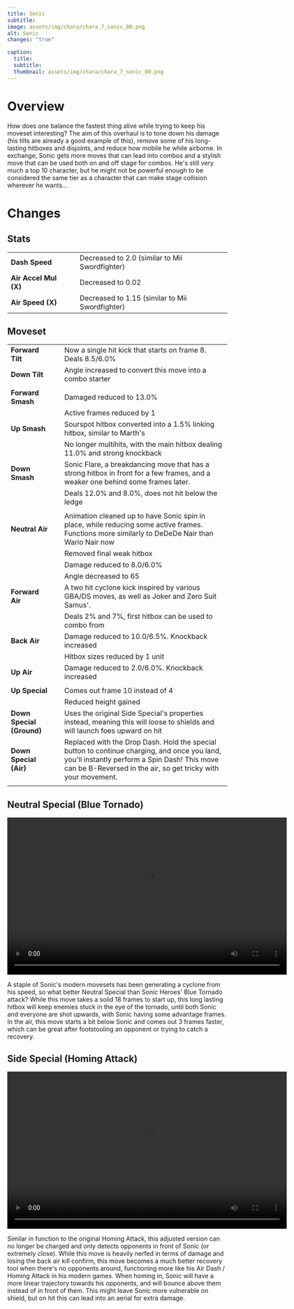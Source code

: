 ```yaml
---
title: Sonic
subtitle: 
image: assets/img/chara/chara_7_sonic_00.png
alt: Sonic
changes: "true"

caption:
  title:
  subtitle: 
  thumbnail: assets/img/chara/chara_7_sonic_00.png
---
```



# Overview 

How does one balance the fastest thing alive while trying to keep his moveset interesting? The aim of this overhaul is to tone down his damage (his tilts are already a good example of this), remove some of his long-lasting hitboxes and disjoints, and reduce how mobile he while airborne. In exchange, Sonic gets more moves that can lead into combos and a stylish move that can be used both on and off stage for combos. He's still very much a top 10 character, but he might not be powerful enough to be considered the same tier as a character that can make stage collision wherever he wants...

# Changes

## Stats

| |  |  |
| :----------- | :-----: | ----------- |
| **Dash Speed** | | Decreased to 2.0 (similar to Mii Swordfighter)  |
| **Air Accel Mul (X)** | | Decreased to 0.02  |
| **Air Speed (X)** | | Decreased to 1.15 (similar to Mii Swordfighter)  |


## Moveset

| |  |  |
| :----------- | :-----: | ----------- |
| **Forward Tilt** | | Now a single hit kick that starts on frame 8. Deals 8.5/6.0% |
| **Down Tilt** | | Angle increased to convert this move into a combo starter |
|  |  |  |
| **Forward Smash** | | Damaged reduced to 13.0% |
|  |  | Active frames reduced by 1  |
| **Up Smash** | | Sourspot hitbox converted into a 1.5% linking hitbox, similar to Marth's |
|  |  | No longer multihits, with the main hitbox dealing 11.0% and strong knockback  |
| **Down Smash** | | Sonic Flare, a breakdancing move that has a strong hitbox in front for a few frames, and a weaker one behind some frames later. |
|  |  | Deals 12.0% and 8.0%, does not hit below the ledge  |
|  |  |  |
| **Neutral Air** | | Animation cleaned up to have Sonic spin in place, while reducing some active frames. Functions more similarly to DeDeDe Nair than Wario Nair now |
|  |  | Removed final weak hitbox |
|  |  | Damage reduced to 8.0/6.0% |
|  |  | Angle decreased to 65 |
| **Forward Air** | | A two hit cyclone kick inspired by various GBA/DS moves, as well as Joker and Zero Suit Samus'. |
|  |  | Deals 2% and 7%, first hitbox can be used to combo from |
| **Back Air** | | Damage reduced to 10.0/6.5%. Knockback increased |
| | | Hitbox sizes reduced by 1 unit |
| **Up Air** | | Damage reduced to 2.0/6.0%. Knockback increased |
|  |  |  |
| **Up Special** | | Comes out frame 10 instead of 4 |
|  |  | Reduced height gained |
| **Down Special (Ground)** | | Uses the original Side Special's properties instead, meaning this will loose to shields and will launch foes upward on hit |
| **Down Special (Air)** | | Replaced with the Drop Dash. Hold the special button to continue charging, and once you land, you'll instantly perform a Spin Dash! This move can be B-Reversed in the air, so get tricky with your movement. |
| | | |

## Neutral Special (Blue Tornado)

<video src="https://csharpm7.github.io/Ultimate14/assets/img/videos/sonic_specialn.mp4" width="640" height="360" controls></video>

A staple of Sonic's modern movesets has been generating a cyclone from his speed, so what better Neutral Special than Sonic Heroes' Blue Tornado attack? While this move takes a solid 18 frames to start up, this long lasting hitbox will keep enemies stuck in the eye of the tornado, until both Sonic and everyone are shot upwards, with Sonic having some advantage frames. In the air, this move starts a bit below Sonic and comes out 3 frames faster, which can be great after footstooling an opponent or trying to catch a recovery.

## Side Special (Homing Attack)

<video src="https://csharpm7.github.io/Ultimate14/assets/img/videos/sonic_specials.mp4" width="640" height="360" controls></video>

Similar in function to the original Homing Attack, this adjusted version can no longer be charged and only detects opponents in front of Sonic (or extremely close). While this move is heavily nerfed in terms of damage and losing the back air kill confirm, this move becomes a much better recovery tool when there's no opponents around, functioning more like his Air Dash / Homing Attack in his modern games. When homing in, Sonic will have a more linear trajectory towards his opponents, and will bounce above them instead of in front of them. This might leave Sonic more vulnerable on shield, but on hit this can lead into an aerial for extra damage.
